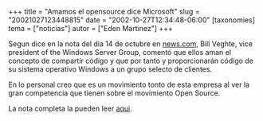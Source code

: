 +++
title = "Amamos el opensource dice Microsoft"
slug = "20021027123448815"
date = "2002-10-27T12:34:48-06:00"
[taxonomies]
tema = ["noticias"]
autor = ["Eden Martinez"]
+++

Segun dice en la nota del dia 14 de octubre en [news.com](news.com.com),
Bill Veghte, vice president of the Windows Server Group, comentó que
ellos aman el concepto de compartir código y que por tanto y
proporcionarán código de su sistema operativo Windows a un grupo selecto
de clientes.

En lo personal creo que es un movimiento tonto de esta empresa al ver la
gran competencia que tienen sobre el movimiento Open Source.

La nota completa la pueden leer
[aqui](http://news.com.com/2009-1001-961354.html).

